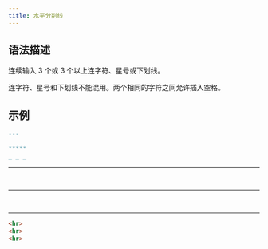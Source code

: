```yaml
---
title: 水平分割线
---
```


## 语法描述

连续输入 3 个或 3 个以上连字符、星号或下划线。

连字符、星号和下划线不能混用。两个相同的字符之间允许插入空格。

## 示例

```markdown
---

*****
_ _ _
```

<div class='exmp'>
  <div class='exmp-container'>
    <hr><br>
    <hr><br>
    <hr>
  </div>
</div>

```html
<hr>
<hr>
<hr>
```

